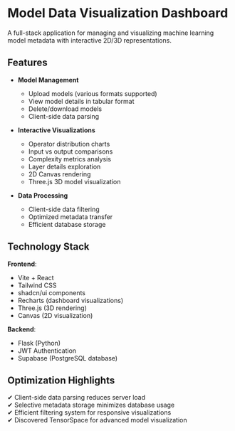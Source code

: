 # Model Data Visualization Dashboard

A full-stack application for managing and visualizing machine learning model metadata with interactive 2D/3D representations.

## Features

- **Model Management**
  - Upload models (various formats supported)
  - View model details in tabular format
  - Delete/download models
  - Client-side data parsing

- **Interactive Visualizations**
  - Operator distribution charts
  - Input vs output comparisons
  - Complexity metrics analysis
  - Layer details exploration
  - 2D Canvas rendering
  - Three.js 3D model visualization

- **Data Processing**
  - Client-side data filtering
  - Optimized metadata transfer
  - Efficient database storage

## Technology Stack

**Frontend**:
- Vite + React
- Tailwind CSS
- shadcn/ui components
- Recharts (dashboard visualizations)
- Three.js (3D rendering)
- Canvas (2D visualization)

**Backend**:
- Flask (Python)
- JWT Authentication
- Supabase (PostgreSQL database)

## Optimization Highlights

✔ Client-side data parsing reduces server load  
✔ Selective metadata storage minimizes database usage  
✔ Efficient filtering system for responsive visualizations  
✔ Discovered TensorSpace for advanced model visualization
